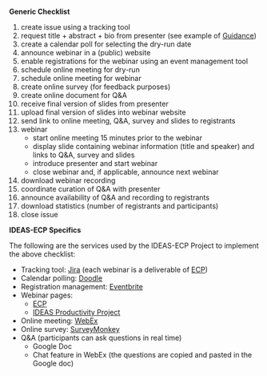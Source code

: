 **Generic Checklist**

1. create issue using a tracking tool
1. request title + abstract + bio from presenter (see example of [Guidance](guidance.md))
1. create a calendar poll for selecting the dry-run date
1. announce webinar in a (public) website
1. enable registrations for the webinar using an event management tool
1. schedule online meeting for dry-run
1. schedule online meeting for webinar
1. create online survey (for feedback purposes)
1. create online document for Q&A
1. receive final version of slides from presenter
1. upload final version of slides into webinar website
1. send link to online meeting, Q&A, survey and slides to registrants
1. webinar
   * start online meeting 15 minutes prior to the webinar
   * display slide containing webinar information (title and speaker) and links to Q&A, survey and slides
   * introduce presenter and start webinar
   * close webinar and, if applicable, announce next webinar
1. download webinar recording
1. coordinate curation of Q&A  with presenter
1. announce availability of Q&A and recording to registrants
1. download statistics (number of registrants and participants)
1. close issue

**IDEAS-ECP Specifics**

The following are the services used by the IDEAS-ECP Project to implement the above checklist:

* Tracking tool: [Jira](https://www.atlassian.com/software/jira) (each webinar is a deliverable of [ECP](https://www.exascaleproject.org/event))
* Calendar polling: [Doodle](https://doodle.com/)
* Registration management: [Eventbrite](https://www.eventbrite.com/)
* Webinar pages: 
  * [ECP](https://www.exascaleproject.org/event)
  * [IDEAS Productivity Project](https://ideas-productivity.org/events/hpc-best-practices-webinars)
* Online meeting: [WebEx](https://www.webex.com)
* Online survey: [SurveyMonkey](https://www.surveymonkey.com)
* Q&A (participants can ask questions in real time)
  * Google Doc 
  * Chat feature in WebEx (the questions are copied and pasted in the Google doc)
